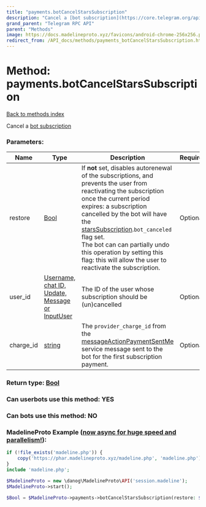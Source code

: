 ```yaml
---
title: "payments.botCancelStarsSubscription"
description: "Cancel a [bot subscription](https://core.telegram.org/api/subscriptions#bot-subscriptions)"
grand_parent: "Telegram RPC API"
parent: "Methods"
image: https://docs.madelineproto.xyz/favicons/android-chrome-256x256.png
redirect_from: /API_docs/methods/payments_botCancelStarsSubscription.html
---
```

# Method: payments.botCancelStarsSubscription
[Back to methods index](index.html)



Cancel a [bot subscription](https://core.telegram.org/api/subscriptions#bot-subscriptions)

### Parameters:

| Name     |    Type       | Description | Required |
|----------|---------------|-------------|----------|
|restore|[Bool](/API_docs/types/Bool.html) | If **not** set, disables autorenewal of the subscriptions, and prevents the user from reactivating the subscription once the current period expires: a subscription cancelled by the bot will have the [starsSubscription](../constructors/starsSubscription.html).`bot_canceled` flag set.  <br>The bot can can partially undo this operation by setting this flag: this will allow the user to reactivate the subscription. | Optional|
|user\_id|[Username, chat ID, Update, Message or InputUser](/API_docs/types/InputUser.html) | The ID of the user whose subscription should be (un)cancelled | Optional|
|charge\_id|[string](/API_docs/types/string.html) | The `provider_charge_id` from the [messageActionPaymentSentMe](../constructors/messageActionPaymentSentMe.html) service message sent to the bot for the first subscription payment. | Optional|


### Return type: [Bool](/API_docs/types/Bool.html)

### Can userbots use this method: **YES**

### Can bots use this method: **NO**


### MadelineProto Example ([now async for huge speed and parallelism!](https://docs.madelineproto.xyz/docs/ASYNC.html)):


```php
if (!file_exists('madeline.php')) {
    copy('https://phar.madelineproto.xyz/madeline.php', 'madeline.php');
}
include 'madeline.php';

$MadelineProto = new \danog\MadelineProto\API('session.madeline');
$MadelineProto->start();

$Bool = $MadelineProto->payments->botCancelStarsSubscription(restore: $Bool, user_id: $InputUser, charge_id: 'string', );
```

